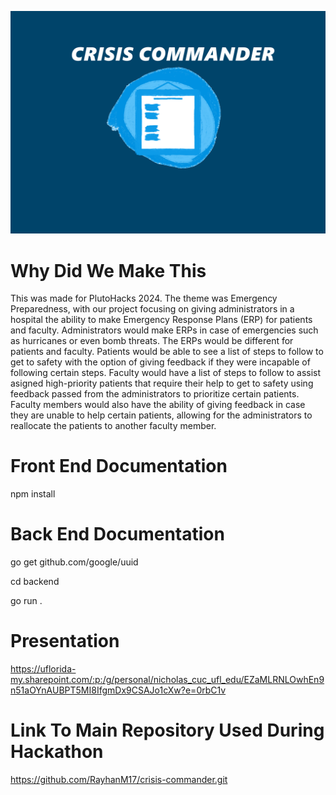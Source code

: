 ![Alt text](resources/Crisis-Commander-banner.png)
# Why Did We Make This
This was made for PlutoHacks 2024. The theme was Emergency Preparedness,
with our project focusing on giving administrators in a hospital
the ability to make Emergency Response Plans (ERP) for patients and
faculty. Administrators would make ERPs in case of emergencies such as
hurricanes or even bomb threats. The ERPs would be different for patients 
and faculty. Patients would be able to see a list of steps to follow to
get to safety with the option of giving feedback if they were incapable of
following certain steps. Faculty would have a list of steps to follow to assist asigned high-priority 
patients that require their help to get to safety using feedback passed from the administrators to prioritize
certain patients. Faculty members would also have the ability of giving feedback in case they are unable to help certain patients,
allowing for the administrators to reallocate the patients to another faculty member.


# Front End Documentation
npm install


# Back End Documentation

go get github.com/google/uuid

cd backend

go run .


# Presentation 

https://uflorida-my.sharepoint.com/:p:/g/personal/nicholas_cuc_ufl_edu/EZaMLRNLOwhEn9n51aOYnAUBPT5MI8IfgmDx9CSAJo1cXw?e=0rbC1v


# Link To Main Repository Used During Hackathon
https://github.com/RayhanM17/crisis-commander.git
